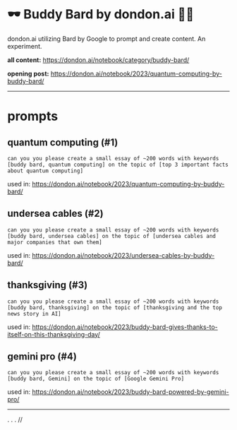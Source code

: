 # 🕶️ Buddy Bard by dondon.ai 🥚🥚
dondon.ai utilizing Bard by Google to prompt and create content. An experiment. 

**all content:** https://dondon.ai/notebook/category/buddy-bard/

**opening post:** https://dondon.ai/notebook/2023/quantum-computing-by-buddy-bard/

---

# prompts

## quantum computing (#1)

```
can you you please create a small essay of ~200 words with keywords [buddy bard, quantum computing] on the topic of [top 3 important facts about quantum computing]
```
used in: https://dondon.ai/notebook/2023/quantum-computing-by-buddy-bard/


## undersea cables (#2)

```
can you you please create a small essay of ~200 words with keywords [buddy bard, undersea cables] on the topic of [undersea cables and major companies that own them]
```
used in: https://dondon.ai/notebook/2023/undersea-cables-by-buddy-bard/


## thanksgiving (#3)

```
can you you please create a small essay of ~200 words with keywords [buddy bard, thanksgiving] on the topic of [thanksgiving and the top news story in AI]
```
used in: https://dondon.ai/notebook/2023/buddy-bard-gives-thanks-to-itself-on-this-thanksgiving-day/



## gemini pro (#4)

```
can you you please create a small essay of ~200 words with keywords [buddy bard, Gemini] on the topic of [Google Gemini Pro]
```
used in: https://dondon.ai/notebook/2023/buddy-bard-powered-by-gemini-pro/



---

. . . \/\/

